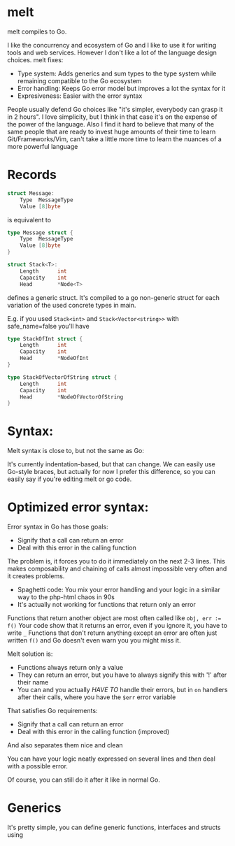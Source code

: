 # melt

melt compiles to Go.

I like the concurrency and ecosystem of Go and I like to use it for 
writing tools and web services.
However I don't like a lot of the language design choices.
melt fixes:

* Type system: Adds generics and sum types to the type system while remaining compatible to the Go ecosystem
* Error handling: Keeps Go error model but improves a lot the syntax for it
* Expresiveness: Easier with the error syntax

People usually defend Go choices like "it's simpler, everybody can grasp it in 2 hours". I love simplicity, but I think in that case it's on the expense of the power of the language. Also I find it hard to believe that many of the same people that are ready to invest huge amounts of their time to learn Git/Frameworks/Vim, can't take a little more time to learn the nuances of a more powerful language

# Records

```go
struct Message:
	Type  MessageType
	Value [8]byte
```

is equivalent to

```go
type Message struct {
	Type  MessageType
	Value [8]byte
}
```

```go
struct Stack<T>:
	Length 		int
	Capacity 	int
	Head 		*Node<T>
```

defines a generic struct. It's compiled to a go non-generic struct for each variation of the used concrete types in main.

E.g. if you used `Stack<int>` and `Stack<Vector<string>>` with safe_name=false you'll have

```go
type StackOfInt struct {
	Length 		int
	Capacity	int
	Head 		*NodeOfInt
}

type StackOfVectorOfString struct {
	Length 		int
	Capacity 	int
	Head 		*NodeOfVectorOfString
}
```

# Syntax:

Melt syntax is close to, but not the same as Go:

It's currently indentation-based, but that can change. We can easily 
use Go-style braces, but actually for now I prefer this difference, so
you can easily say if you're editing melt or go code.

# Optimized error syntax:

Error syntax in Go has those goals:

* Signify that a call can return an error
* Deal with this error in the calling function

The problem is, it forces you to do it immediately on the next 2-3 lines.
This makes composability and chaining of calls almost impossible very often and
it creates problems.

* Spaghetti code: You mix your error handling and your logic in a similar way to the php-html chaos in 90s
* It's actually not working for functions that return only an error

Functions that return another object are most often called like `obj, err := f()`
Your code show that it returns an error, even if you ignore it, you have to write `_`
Functions that don't return anything except an error are often just written `f()` and
Go doesn't even warn you you might miss it. 

Melt solution is:

* Functions always return only a value
* They can return an error, but you have to always signify this with '!' after their name
* You can and you actually *HAVE TO* handle their errors, but in `on` handlers after their calls, where you have the `$err` error variable

That satisfies Go requirements:

* Signify that a call can return an error
* Deal with this error in the calling function (improved)

And also separates them nice and clean

You can have your logic neatly expressed on several lines and *then* deal with
a possible error.

Of course, you can still do it after it like in normal Go.

# Generics

It's pretty simple, you can define generic functions, interfaces and structs
using <T>
